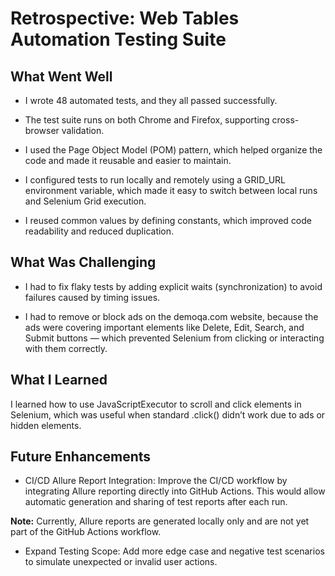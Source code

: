 # Retrospective: Web Tables Automation Testing Suite

## What Went Well
* I wrote 48 automated tests, and they all passed successfully.

* The test suite runs on both Chrome and Firefox, supporting cross-browser validation.

* I used the Page Object Model (POM) pattern, which helped organize the code and made it reusable and easier to maintain.

* I configured tests to run locally and remotely using a GRID_URL environment variable, which made it easy to switch between local runs and Selenium Grid execution.

* I reused common values by defining constants, which improved code readability and reduced duplication.


## What Was Challenging
* I had to fix flaky tests by adding explicit waits (synchronization) to avoid failures caused by timing issues.

* I had to remove or block ads on the demoqa.com website, because the ads were covering important elements like Delete, Edit, Search, and Submit buttons — which prevented Selenium from clicking or interacting with them correctly.


## What I Learned
I learned how to use JavaScriptExecutor to scroll and click elements in Selenium, which was useful when standard .click() didn’t work due to ads or hidden elements.


## Future Enhancements
* CI/CD Allure Report Integration: Improve the CI/CD workflow by integrating Allure reporting directly into GitHub Actions. This would allow automatic generation and sharing of test reports after each run.

**Note:** Currently, Allure reports are generated locally only and are not yet part of the GitHub Actions workflow.

* Expand Testing Scope: Add more edge case and negative test scenarios to simulate unexpected or invalid user actions.
